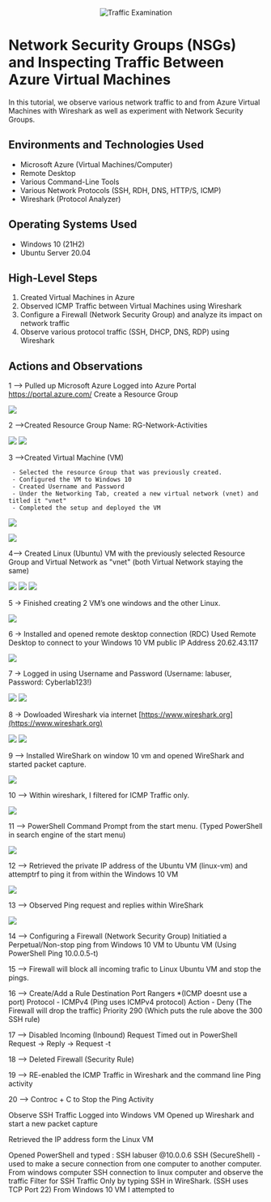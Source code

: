 <p align="center">
<img src="https://i.imgur.com/Ua7udoS.png" alt="Traffic Examination"/>
</p>

<h1>Network Security Groups (NSGs) and Inspecting Traffic Between Azure Virtual Machines</h1>
In this tutorial, we observe various network traffic to and from Azure Virtual Machines with Wireshark as well as experiment with Network Security Groups. <br />


<h2>Environments and Technologies Used</h2>

- Microsoft Azure (Virtual Machines/Computer)
- Remote Desktop
- Various Command-Line Tools
- Various Network Protocols (SSH, RDH, DNS, HTTP/S, ICMP)
- Wireshark (Protocol Analyzer)

<h2>Operating Systems Used </h2>

- Windows 10 (21H2)
- Ubuntu Server 20.04

<h2>High-Level Steps</h2>

1. Created Virtual Machines in Azure
2. Observed ICMP Traffic between Virtual Machines using Wireshark
3. Configure a Firewall (Network Security Group) and analyze its impact on network traffic
4. Observe various protocol traffic (SSH, DHCP, DNS, RDP) using Wireshark

<h2>Actions and Observations</h2>

1 --> Pulled up Microsoft Azure
Logged into Azure Portal https://portal.azure.com/
Create a Resource Group

<img src="https://github.com/timothycooperjr/Exploring-Azure-and-Networking-Concepts/blob/7605c6284a77601d4890880754ce93fb92685782/2.jpeg">

2 -->Created Resource Group Name: RG-Network-Activities

<img src="https://github.com/timothycooperjr/Exploring-Azure-and-Networking-Concepts/blob/83b3f03e33d9b34e0cb4d358403c221405f268ca/3.jpeg">

<img src="https://github.com/timothycooperjr/Exploring-Azure-and-Networking-Concepts/blob/1ee17510e69d8d1d5a445e78a120c981ed24a1c6/4.jpeg">

3 -->Created Virtual Machine (VM)

     - Selected the resource Group that was previously created.
     - Configured the VM to Windows 10
     - Created Username and Password
     - Under the Networking Tab, created a new virtual network (vnet) and titled it "vnet"
     - Completed the setup and deployed the VM


<img src="https://github.com/timothycooperjr/Exploring-Azure-and-Networking-Concepts/blob/375cbda14c3c3ac18e143fee25cd9dd6dca77e7a/6.jpeg"><br />

<img src="https://github.com/timothycooperjr/Exploring-Azure-and-Networking-Concepts/blob/50c6838b5ff55194848b155d57ab235edef4d291/7.jpeg">

4--> Created Linux (Ubuntu) VM with the previously selected Resource Group and Virtual Network as "vnet" (both Virtual Network staying the same)

<img src="https://github.com/timothycooperjr/Exploring-Azure-and-Networking-Concepts/blob/5e9eef3599a01daf9e20c9c995a37ce48b2fa55c/9.png">

<img src="https://github.com/timothycooperjr/Exploring-Azure-and-Networking-Concepts/blob/5e9eef3599a01daf9e20c9c995a37ce48b2fa55c/10.png">

<img src="https://github.com/timothycooperjr/Exploring-Azure-and-Networking-Concepts/blob/5e9eef3599a01daf9e20c9c995a37ce48b2fa55c/11.png">

5 -> Finished creating 2 VM’s one windows and the other Linux.


<img src="https://github.com/timothycooperjr/Exploring-Azure-and-Networking-Concepts/blob/5e9eef3599a01daf9e20c9c995a37ce48b2fa55c/12.png">

6 -> Installed and opened remote desktop connection (RDC)
      Used Remote Desktop to connect to your Windows 10 VM public IP Address 20.62.43.117

      
<img src="https://github.com/timothycooperjr/Exploring-Azure-and-Networking-Concepts/blob/5e9eef3599a01daf9e20c9c995a37ce48b2fa55c/13.png">

7 -> Logged in using Username and Password
(Username: labuser, Password: Cyberlab123!)


<img src="https://github.com/timothycooperjr/Exploring-Azure-and-Networking-Concepts/blob/5e9eef3599a01daf9e20c9c995a37ce48b2fa55c/14.png">

<img src="https://github.com/timothycooperjr/Exploring-Azure-and-Networking-Concepts/blob/5e9eef3599a01daf9e20c9c995a37ce48b2fa55c/15.png">

8 -> Dowloaded Wireshark via internet [https://www.wireshark.org](https://www.wireshark.org)

<img src="https://github.com/timothycooperjr/Exploring-Azure-and-Networking-Concepts/blob/5e9eef3599a01daf9e20c9c995a37ce48b2fa55c/16.png">

<img src="https://github.com/timothycooperjr/Exploring-Azure-and-Networking-Concepts/blob/3d775501f6c2651b083d7e1f79fe449e60e000a2/17.png">

9 --> Installed WireShark on window 10 vm and opened WireShark and started packet capture.

<img src="https://github.com/timothycooperjr/Exploring-Azure-and-Networking-Concepts/blob/3d775501f6c2651b083d7e1f79fe449e60e000a2/18.png">

10 --> Within wireshark, I filtered for ICMP Traffic only.

<img src="https://github.com/timothycooperjr/Exploring-Azure-and-Networking-Concepts/blob/cbc329756f2e187b6ec2371190856be0be965280/20.png">

11 --> PowerShell Command Prompt from the start menu. (Typed PowerShell in search engine of the start menu)

<img src="https://github.com/timothycooperjr/Exploring-Azure-and-Networking-Concepts/blob/1762b444ca2583e02cb5acccdd64e72ea793bf22/22.png">

12 --> Retrieved the private IP address of the Ubuntu VM (linux-vm) and attemptrf to ping it from within the Windows 10 VM

<img src="https://github.com/timothycooperjr/Exploring-Azure-and-Networking-Concepts/blob/b42650f79369e566f96227bf2ba305f815022ab4/21.2.png">

13 --> Observed Ping request and replies within WireShark

<img src="https://github.com/timothycooperjr/Exploring-Azure-and-Networking-Concepts/blob/b42650f79369e566f96227bf2ba305f815022ab4/24.png">

14 --> Configuring a Firewall (Network Security Group)
Initiatied a Perpetual/Non-stop ping from Windows 10 VM to Ubuntu VM (Using PowerShell Ping 10.0.0.5-t)

15 --> Firewall will block all incoming trafic to Linux Ubuntu VM and stop the pings.

16 --> Create/Add a Rule
Destination Port Rangers *(ICMP doesnt use a port)
Protocol - ICMPv4 (Ping uses ICMPv4 protocol)
Action - Deny (The Firewall will drop the traffic)
Priority 290 (Which puts the rule above the 300 SSH rule)

17 --> Disabled Incoming (Inbound)
Request Timed out in PowerShell
Request -> Reply -> Request -t

18 --> Deleted Firewall (Security Rule)

19 --> RE-enabled the ICMP Traffic in Wireshark and the command line Ping activity

20 --> Controc + C to Stop the Ping Activity

Observe SSH Traffic
Logged into Windows VM
Opened up Wireshark and start a new packet capture

Retrieved the IP address form the Linux VM

Opened PowerShell and typed : SSH labuser @10.0.0.6
SSH (SecureShell) - used to make a secure connection from one computer to another computer.
From windows computer SSH connection to linux computer and observe the traffic 
Filter for SSH Traffic Only by typing SSH in WireShark. (SSH uses TCP Port 22)
From Windows 10 VM I attempted to 
 

















